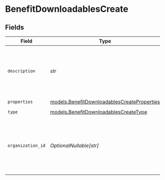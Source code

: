 # BenefitDownloadablesCreate


## Fields

| Field                                                                                             | Type                                                                                              | Required                                                                                          | Description                                                                                       |
| ------------------------------------------------------------------------------------------------- | ------------------------------------------------------------------------------------------------- | ------------------------------------------------------------------------------------------------- | ------------------------------------------------------------------------------------------------- |
| `description`                                                                                     | *str*                                                                                             | :heavy_check_mark:                                                                                | The description of the benefit. Will be displayed on products having this benefit.                |
| `properties`                                                                                      | [models.BenefitDownloadablesCreateProperties](../models/benefitdownloadablescreateproperties.md)  | :heavy_check_mark:                                                                                | N/A                                                                                               |
| `type`                                                                                            | [models.BenefitDownloadablesCreateType](../models/benefitdownloadablescreatetype.md)              | :heavy_check_mark:                                                                                | N/A                                                                                               |
| `organization_id`                                                                                 | *OptionalNullable[str]*                                                                           | :heavy_minus_sign:                                                                                | The ID of the organization owning the benefit. **Required unless you use an organization token.** |